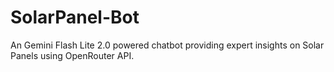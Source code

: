 # SolarPanel-Bot
An Gemini Flash Lite 2.0 powered chatbot providing expert insights on Solar Panels using OpenRouter API.
